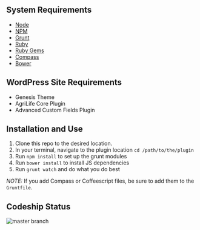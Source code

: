## System Requirements

* [Node][node]
* [NPM][npm]
* [Grunt][grunt]
* [Ruby][ruby]
* [Ruby Gems][gems]
* [Compass][compass]
* [Bower][bower]

## WordPress Site Requirements

* Genesis Theme
* AgriLife Core Plugin
* Advanced Custom Fields Plugin
 
## Installation and Use

1. Clone this repo to the desired location.
2. In your terminal, navigate to the plugin location `cd /path/to/the/plugin`
3. Run `npm install` to set up the grunt modules
4. Run `bower install` to install JS dependencies
5. Run `grunt watch` and do what you do best
 
*NOTE:* If you add Compass or Coffeescript files, be sure to add them to the `Gruntfile`.

[node]: http://nodejs.org/
[npm]: https://npmjs.org/
[grunt]: http://gruntjs.com/
[ruby]: http://www.ruby-lang.org/en/
[gems]: http://rubygems.org/
[compass]: http://compass-style.org/
[bower]: http://bower.io/

## Codeship Status
![master branch](https://codeship.com/projects/8a885560-d8b2-0133-1e96-3ab00a090344/status?branch=master)
